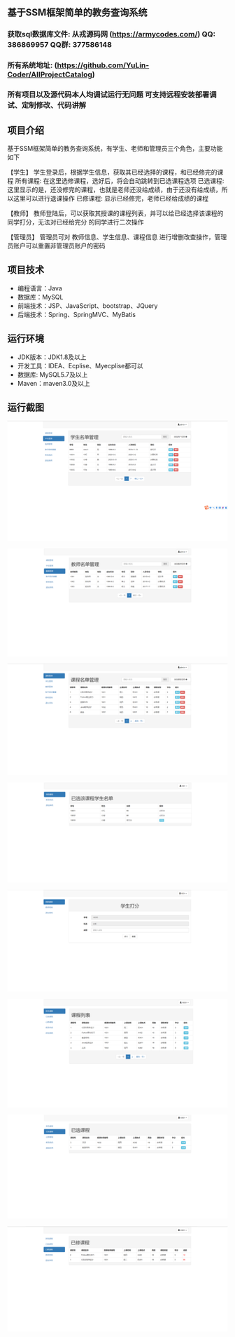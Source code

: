 ## 基于SSM框架简单的教务查询系统

###  获取sql数据库文件: 从戎源码网 (https://armycodes.com/) QQ: 386869957 QQ群: 377586148
###  所有系统地址: (https://github.com/YuLin-Coder/AllProjectCatalog) 
###  所有项目以及源代码本人均调试运行无问题 可支持远程安装部署调试、定制修改、代码讲解

## 项目介绍
基于SSM框架简单的教务查询系统，有学生、老师和管理员三个角色，主要功能如下

【学生】
学生登录后，根据学生信息，获取其已经选择的课程，和已经修完的课程
所有课程:  在这里选修课程，选好后，将会自动跳转到已选课程选项
已选课程:  这里显示的是，还没修完的课程，也就是老师还没给成绩，由于还没有给成绩，所以这里可以进行退课操作
已修课程: 显示已经修完，老师已经给成绩的课程

【教师】
教师登陆后，可以获取其授课的课程列表，并可以给已经选择该课程的同学打分，无法对已经给完分  的同学进行二次操作

【管理员】
管理员可对 教师信息、学生信息、课程信息 进行增删改查操作，管理员账户可以重置非管理员账户的密码

## 项目技术
- 编程语言：Java
- 数据库：MySQL
- 前端技术：JSP、JavaScript、bootstrap、JQuery
- 后端技术：Spring、SpringMVC、MyBatis

## 运行环境
- JDK版本：JDK1.8及以上
- 开发工具：IDEA、Ecplise、Myecplise都可以
- 数据库: MySQL5.7及以上
- Maven：maven3.0及以上

## 运行截图
![](screenshot/1.png)

![](screenshot/2.png)

![](screenshot/3.png)

![](screenshot/4.png)

![](screenshot/5.png)

![](screenshot/6.png)

![](screenshot/7.png)

![](screenshot/8.png)
